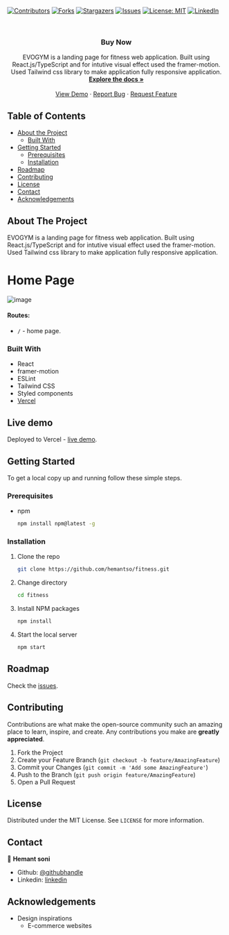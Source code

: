 
[![Contributors][contributors-shield]][contributors-url]
[![Forks][forks-shield]][forks-url]
[![Stargazers][stars-shield]][stars-url]
[![Issues][issues-shield]][issues-url]
[![License: MIT][license-shield]][license-url]
[![LinkedIn][linkedin-shield]][linkedin-url]


<!-- PROJECT LOGO -->
<br />
<p align="center">

  <h3 align="center">Buy Now</h3>

  <p align="center">
    EVOGYM is a landing page for fitness web application. Built using React.js/TypeScript and for intutive visual effect used the framer-motion. Used Tailwind css library to make application fully responsive application.
    <br />
    <a href="https://github.com/hemantso/fitness"><strong>Explore the docs »</strong></a>
    <br />
    <br />
    <a href="https://fitness-git-develop-hemantso.vercel.app/">View Demo</a>
    ·
    <a href="https://github.com/hemantso/fitness/issues">Report Bug</a>
    ·
    <a href="https://github.com/hemantso/fitness/issues">Request Feature</a>
  </p>
</p>

<!-- TABLE OF CONTENTS -->
## Table of Contents

* [About the Project](#about-the-project)
  * [Built With](#built-with)
* [Getting Started](#getting-started)
  * [Prerequisites](#prerequisites)
  * [Installation](#installation)
* [Roadmap](#roadmap)
* [Contributing](#contributing)
* [License](#license)
* [Contact](#contact)
* [Acknowledgements](#acknowledgements)

<!-- ABOUT THE PROJECT -->
## About The Project
EVOGYM is a landing page for fitness web application. Built using React.js/TypeScript and for intutive visual effect used the framer-motion. Used Tailwind css library to make application fully responsive application.

# Home Page
![image](./src/assets/home.png)


#### Routes:

* `/` - home page.


### Built With

- React
- framer-motion
- ESLint
- Tailwind CSS
- Styled components
- [Vercel](https://vercel.com/)

## Live demo

Deployed to Vercel - [live demo](https://fitness-five-iota.vercel.app/).

<!-- GETTING STARTED -->
## Getting Started

To get a local copy up and running follow these simple steps.

### Prerequisites

* npm

    ```sh
    npm install npm@latest -g
    ```

### Installation

1. Clone the repo

    ```sh
    git clone https://github.com/hemantso/fitness.git
    ```

2. Change directory

    ```sh
    cd fitness
    ```

3. Install NPM packages

    ```sh
    npm install
    ```

4. Start the local server

    ```sh
    npm start
    ```

<!-- ROADMAP -->
## Roadmap

Check the [issues](https://github.com/hemantso/fitness/issues).

<!-- CONTRIBUTING -->
## Contributing

Contributions are what make the open-source community such an amazing place to learn, inspire, and create. Any contributions you make are **greatly appreciated**.

1. Fork the Project
2. Create your Feature Branch (`git checkout -b feature/AmazingFeature`)
3. Commit your Changes (`git commit -m 'Add some AmazingFeature'`)
4. Push to the Branch (`git push origin feature/AmazingFeature`)
5. Open a Pull Request

<!-- LICENSE -->
## License

Distributed under the MIT License. See `LICENSE` for more information.

<!-- CONTACT -->
## Contact

👤 **Hemant soni**

- Github: [@githubhandle](https://github.com/hemantso)
- Linkedin: [linkedin](https://www.linkedin.com/in/hemantso/)

<!-- ACKNOWLEDGEMENTS -->
## Acknowledgements

* Design inspirations
  * E-commerce websites

<!-- MARKDOWN LINKS & IMAGES -->
<!-- https://www.markdownguide.org/basic-syntax/#reference-style-links -->
[contributors-shield]: https://img.shields.io/github/contributors/hemantso/fitness.svg?style=flat-square
[contributors-url]: https://github.com/hemantso/fitness/graphs/contributors
[forks-shield]: https://img.shields.io/github/forks/hemantso/fitness.svg?style=flat-square
[forks-url]: https://github.com/hemantso/fitness/network/members
[stars-shield]: https://img.shields.io/github/stars/hemantso/fitness.svg?style=flat-square
[stars-url]: https://github.com/hemantso/fitness/stargazers
[issues-shield]: https://img.shields.io/github/issues/hemantso4/fitness.svg?style=flat-square
[issues-url]: https://github.com/hemantso/fitness/issues
[license-shield]: https://img.shields.io/badge/License-MIT-yellow.svg
[license-url]: https://github.com/hemantso/fitness/blob/development/LICENSE
[linkedin-shield]: https://img.shields.io/badge/-LinkedIn-black.svg?style=flat-square&logo=linkedin&colorB=555
[linkedin-url]: https://www.linkedin.com/in/hemantso/